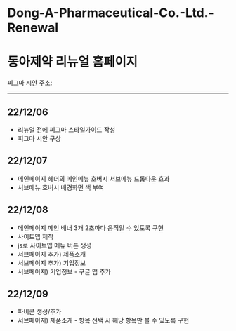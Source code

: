 # Dong-A-Pharmaceutical-Co.-Ltd.-Renewal

<h1>동아제약 리뉴얼 홈페이지</h1>
    피그마 시안 주소:
    <br/>
    <hr/>
    <h2>22/12/06</h2>
    <ul>
      <li>리뉴얼 전에 피그마 스타일가이드 작성</li>
      <li>피그마 시안 구상</li>
    </ul>
    <h2>22/12/07</h2>
    <ul>
      <li>메인페이지 헤더의 메인메뉴 호버시 서브메뉴 드롭다운 효과</li>
      <li>서브메뉴 호버시 배경화면 색 부여 </li>
    </ul>
    <h2>22/12/08</h2>
    <ul>
      <li>메인페이지 메인 배너 3개 2초마다 움직일 수 있도록 구현</li>
      <li>사이트맵 제작</li>
      <li>js로 사이트맵 메뉴 버튼 생성</li>
      <li>서브페이지 추가) 제품소개</li>
      <li>서브페이지 추가) 기업정보</li>
      <li>서브페이지) 기업정보 - 구글 맵 추가</li>
    </ul>
      <h2>22/12/09</h2>
      <ul>
      <li>파비콘 생성/추가</li>
      <li>서브페이지) 제품소개 - 항목 선택 시 해당 항목만 볼 수 있도록 구현</li>
    </ul>
